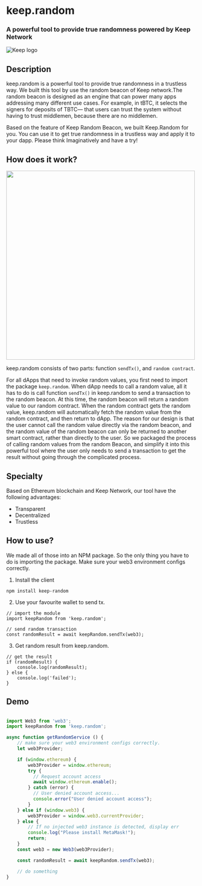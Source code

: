 # keep.random

### A powerful tool to provide true randomness powered by Keep Network

![Keep logo](https://forum.keepforum.top/uploads/default/original/1X/a10b95246ad57ccab7657876aec58288563c354a.png)

## Description

keep.random is a powerful tool to provide true randomness in a trustless way. We built this tool by use the random beacon of Keep network.The random beacon is designed as an engine that can power many apps addressing many different use cases. For example, in tBTC, it selects the signers for deposits of TBTC— that users can trust the system without having to trust middlemen, because there are no middlemen.

Based on the feature of Keep Random Beacon, we built Keep.Random for you.  You can use it to get true randomness in a trustless way and apply it to your dapp. Please think Imaginatively and have a try!

## How does it work?

<img src="http://keeprandom.top/img/flow.png" width="500px" />

keep.random consists of two parts: function `sendTx()`, and `random contract`.

For all dApps that need to invoke random values, you first need to import the package `keep.random`. When dApp needs to call a random value, all it has to do is call function `sendTx()`  in keep.random to send a transaction to the random beacon. At this time, the random beacon will return a random value to our random contract. When the random contract gets the random value, keep.random will automatically fetch the random value from the random contract, and then return to dApp. The reason for our design is that the user cannot call the random value directly via the random beacon, and the random value of the random beacon can only be returned to another smart contract, rather than directly to the user. So we packaged the process of calling random values from the random Beacon, and simplify it into this powerful tool where the user only needs to send a transaction to get the result without going through the complicated process.

## Specialty

Based on Ethereum blockchain and Keep Network, our tool have the following advantages:

- Transparent
- Decentralized
- Trustless

## How to use?

We made all of those into an NPM package. So the only thing you have to do is importing the package. Make sure your web3 environment configs correctly.

1. Install the client

```
npm install keep-random

```

2. Use your favourite wallet to send tx.

```
// import the module
import keepRandom from 'keep.random';

// send random transaction
const randomResult = await keepRandom.sendTx(web3);

```

3. Get random result from keep.random.

```
// get the result
if (randomResult) {
    console.log(randomResult);
} else {
    console.log('failed');
}

```


## Demo

```javascript

import Web3 from 'web3';
import keepRandom from 'keep.random';

async function getRandomService () {
    // make sure your web3 environment configs correctly.
    let web3Provider;

    if (window.ethereum) {
        web3Provider = window.ethereum;
        try {
          // Request account access
          await window.ethereum.enable();
        } catch (error) {
          // User denied account access...
          console.error("User denied account access");
        }
    } else if (window.web3) {
        web3Provider = window.web3.currentProvider;
    } else {
        // If no injected web3 instance is detected, display err
        console.log("Please install MetaMask!");
        return;
    }
    const web3 = new Web3(web3Provider);

    const randomResult = await keepRandom.sendTx(web3);

    // do something
}

```
